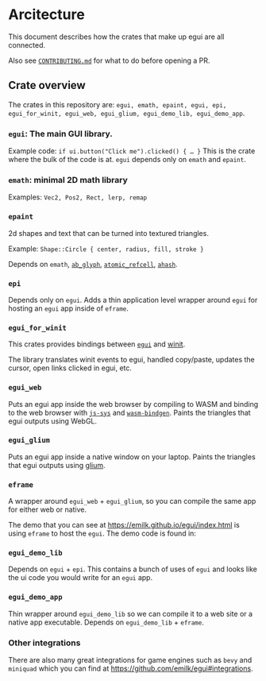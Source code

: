 # Arcitecture
This document describes how the crates that make up egui are all connected.

Also see [`CONTRIBUTING.md`](https://github.com/emilk/egui/blob/master/CONTRIBUTING.md) for what to do before opening a PR.


## Crate overview
The crates in this repository are: `egui, emath, epaint, egui, epi, egui_for_winit, egui_web, egui_glium, egui_demo_lib, egui_demo_app`.

### `egui`: The main GUI library.
Example code: `if ui.button("Click me").clicked() { … }`
This is the crate where the bulk of the code is at. `egui` depends only on `emath` and `epaint`.

### `emath`: minimal 2D math library
Examples: `Vec2, Pos2, Rect, lerp, remap`

### `epaint`
2d shapes and text that can be turned into textured triangles.

Example: `Shape::Circle { center, radius, fill, stroke }`

Depends on `emath`, [`ab_glyph`](https://crates.io/crates/ab_glyph), [`atomic_refcell`](https://crates.io/crates/atomic_refcell), [`ahash`](https://crates.io/crates/ahash).

### `epi`
Depends only on `egui`.
Adds a thin application level wrapper around `egui` for hosting an `egui` app inside of `eframe`.

### `egui_for_winit`
This crates provides bindings between [`egui`](https://github.com/emilk/egui) and [winit](https://crates.io/crates/winit).

The library translates winit events to egui, handled copy/paste, updates the cursor, open links clicked in egui, etc.

### `egui_web`
Puts an egui app inside the web browser by compiling to WASM and binding to the web browser with [`js-sys`](https://crates.io/crates/js-sys) and [`wasm-bindgen`](https://crates.io/crates/wasm-bindgen). Paints the triangles that egui outputs using WebGL.

### `egui_glium`
Puts an egui app inside a native window on your laptop. Paints the triangles that egui outputs using [glium](https://github.com/glium/glium).

### `eframe`
A wrapper around `egui_web` + `egui_glium`, so you can compile the same app for either web or native.

The demo that you can see at <https://emilk.github.io/egui/index.html> is using `eframe` to host the `egui`. The demo code is found in:

### `egui_demo_lib`
Depends on `egui` + `epi`.
This contains a bunch of uses of `egui` and looks like the ui code you would write for an `egui` app.

### `egui_demo_app`
Thin wrapper around `egui_demo_lib` so we can compile it to a web site or a native app executable.
Depends on `egui_demo_lib` + `eframe`.

### Other integrations

There are also many great integrations for game engines such as `bevy` and `miniquad` which you can find at <https://github.com/emilk/egui#integrations>.
